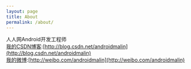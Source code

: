 ```yaml
---
layout: page
title: About
permalink: /about/
---
```


人人网Android开发工程师<br/>
[我的CSDN博客](http://blog.csdn.net/androidmalin):[http://blog.csdn.net/androidmalin](http://blog.csdn.net/androidmalin)<br/>
[我的微博](http://weibo.com/androidmalin):[http://weibo.com/androidmalin](http://weibo.com/androidmalin)<br/>
